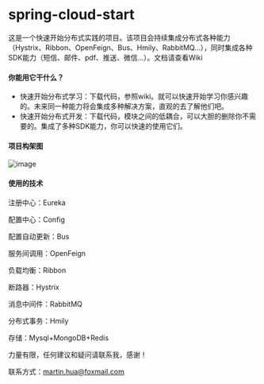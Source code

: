 # spring-cloud-start

这是一个快速开始分布式实践的项目。该项目会持续集成分布式各种能力（Hystrix、Ribbon、OpenFeign、Bus、Hmily、RabbitMQ…），同时集成各种SDK能力（短信、邮件、pdf、推送、微信…）。文档请查看Wiki

#### 你能用它干什么？

* 快速开始分布式学习：下载代码，参照wiki。就可以快速开始学习你感兴趣的。未来同一种能力将会集成多种解决方案，直观的去了解他们吧。
* 快速开始分布式开发：下载代码，模块之间的低耦合，可以大胆的删除你不需要的。集成了多种SDK能力，你可以快速的使用它们。

#### 项目构架图

![image](https://raw.githubusercontent.com/wiki/huaPeiLiang/spring-cloud-start/img/Spring%20Cloud%20Start.png)

#### 使用的技术

注册中心：Eureka

配置中心：Config

配置自动更新：Bus

服务间调用：OpenFeign

负载均衡：Ribbon

断路器：Hystrix

消息中间件：RabbitMQ

分布式事务：Hmily

存储：Mysql+MongoDB+Redis



力量有限，任何建议和疑问请联系我，感谢！

联系方式：martin.hua@foxmail.com
